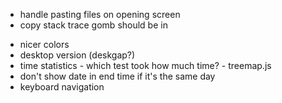 * handle pasting files on opening screen
* copy stack trace gomb should be in <p>
* nicer colors
* desktop version (deskgap?)
* time statistics - which test took how much time? - treemap.js
* don't show date in end time if it's the same day
* keyboard navigation